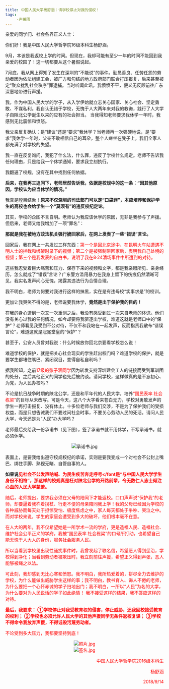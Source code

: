 ```yaml
---
title: 中国人民大学杨舒涵：请学校停止对我的侵权！
tags:
     -声援团
---
```


亲爱的同学们、社会各界正义人士：

你们好！我是中国人民大学哲学院16级本科生杨舒涵。

9月，本该是我返校上学的时间。但现在，我却可能有至少一年的时间不能回到我亲爱的校园了！这一切都要从这个暑假说起。

7月底，我从网上得知了发生在深圳的“不能说”的事件。勤恳善良、任劳任怨的劳动者因为依法组建工会，被厂方和勾结的地方政府部门联合打压报复，后来甚至被定“聚众扰乱社会秩序”罪逮捕。当时听闻此讯，我愤愤不平，便义无反顾前往广东深惠地带进行声援。

我，作为中国人民大学的学子，从入学伊始就立志关心国家、关心社会、坚定勇敢、不谋私利。我自认无错于学校，无愧于人大两年来对我的教诲，践行了人大学子自陕北公学诞生以来的应有的社会担当。 
当我得知老师要求我休学一年时，我感到无比震惊和愤怒。 

我父亲反复确认：是“建议”还是“要求”我休学？当老师再一次强硬地说，是“要求”我休学一年时，父亲不敢相信自己的耳朵，整个人瘫坐在凳子上，我们全家人都充满了对学校的失望。

我一直在反复询问，我犯了什么法，什么罪，违反了学校什么规定。老师不告诉我任何理由，只是给我一个休学通知，要求我立刻执行。

我翻遍了校规，没有在其中找到任何依据。

**后来，在我再三追问下，老师居然告诉我，依据是校规中的这一条：“因其他原因，学校认为应当休学的情况。”**

我真是瞠目结舌！**原来不仅深圳的司法部门可以定“口袋罪”，本应培养和保护学生的高校也会给学生一个“莫须有”的违反校纪定论。**

其实，学校的企图不言自明。老师认为我应该休学的原因，无非是我参与了声援。但后来，老师又给我增加了一项“罪名”：

**那就是我在被地方政法机关强行掳回家后，在网上发表了一些“错误”言论。**

回家后，我在网上一共发过三样东西：<font color= "red">第一个是回北京途中，在昆明火车站遭遇不明人士的拦截和绑架时录下的视频；第二个是被强制带回家后，表明我自己处境的视频；第三个是我发表的自白书，说明了我在8·24清场事件中所遭到的对待。</font>

这些我忍受着巨大痛苦和压力、保存下来的视频和文字，都是我亲眼所见、亲身经历，怎么就成了“错误”言论？广东警方滥用暴力在我身上留下的伤痕仍然清晰可见，我实名发声问心无愧，揭露其违法行为合情合理。

我不明白，老师为何要对我进行这样的抹黑，实在是有违母校“实事求是”的校训。 

更加让我哭笑不得的是，老师说要我休学，**竟然是出于保护我的目的！**

在我的身心遭到一次又一次重创之后，我没有感受到过一次来自老师的体谅。他们没有关心过我的任何情况，如今却要将我驱逐出学校，难道这就是老师口中的“保护”？老师看见我受到不公对待，不仅不和我站在一起发声，反而指责我散布“错误言论”，难道这就是冠冕堂皇的“保护”？

甚至于，公安人员曾对我说：什么时候放你回北京要看学校怎么说！

难道学校的保护，就是把关心社会现实的学生赶出校门吗？难道学校的保护，就是要学生都堵住嘴巴、紧闭双目，变得自私自利吗？
     
据我所知，之前<font color= "red">17级的张子涵同学</font>因为转发支持深圳建会工人的链接而受到军训团的处分，之后其他正义的同学也先后被约谈。请问学校，这样做真的是不忘初心、为党，为人民办校吗？ 

不论是抗日战争时期的陕北公学，还是和平年代的人民大学，培养<font color= "red">“国民表率 社会栋梁”</font>的目标从未改写。可是今天，这八个大字看来苍白无力，学校对勇敢发声的学生一再打击报复、没有休止。十多位老师与我们交涉，不是为了保护我们的受损权益，而是只想告诫我们不要过问社会时事，不要关心劳动人民的死活。请问人民大学，今天还是为“人民”办大学吗？

老师最后交给我一份承诺书（见下图），签了承诺书就不用休学，不写承诺书，就必须休学。

 <center>
     
<img src="https://i.loli.net/2018/09/14/5b9ba4d206f62.jpg" alt="承诺书.jpg" title="承诺书.jpg" />
     
</center>

表面上，是要我给出遵守校规校纪的承诺，实则是要我变成一个对社会不公封上嘴巴、绑住手脚、熟视无睹、自管自事的人。

**如果说<font color= "red">见社会不公发声呐喊、为民生疾苦奔走呼号</font是“与中国人民大学学生身份不相符”，那这样的校规真是枉对陕北公学的开路前辈，令无数仁人志士倾注心血的人民大学蒙羞。**

随后，老师提出，要求我必须在父母的陪同下才能返校。口口声声说“保护我”的老师，却要逼着我杵着拐杖、行走不便的母亲陪同我上学！我的父母已经因为学校的各种威胁而每天处于担惊受怕、极度焦虑之中，家人每天都处于争吵、哭泣之中。而对学校来说，学生的家庭会遭受到多大的破坏，他们根本毫不在意。 

<font color= "red">在人大的两年，我不仅希望她是一所学术一流的学府，更是造福人民、造福社会、维护社会公平正义的学府，我被“国民表率 社会栋梁”的口号所打动，也希望自己能无愧于人大人的身份，服务社会服务人民。</font>

所以当<font color= "red">看到学校里出现性骚扰事件时，我曾发起了联名信，</font>希望恶人得到惩治，学校得到净化；当<font color= "red">看到劳动者被欺压时，我立刻前往声援，</font>希望正义得到声张，恶人能够被绳之以法。

可此刻，我却感到无比心寒和愤怒。我不明白，我所热爱着的，拼尽全力去维护的学校，为什么能做出威胁学生这样的事；我不明白，教书育人、诲人不倦的老师，为什么要把一个心怀赤诚的学子扫地出门；我不明白，一所以“人民”为名的大学，为什么要对为人民说话的学子如此绝情！ 
我不接受这样的结果，我不答应这样的对待。

**最后，我要求：**
**①学校停止对我受教育权的侵害，停止威胁，还我回校接受教育的权利；**
**②学校也必须允许人民大学的其他声援同学无条件返校复课；**
**③学校不得命令我放弃声援，不得诋毁污蔑劳动者。**

不论受到多大压力，我都要坚持到底！

<center>  
     
 <img src="https://i.loli.net/2018/09/14/5b9ba4cb82746.jpg" alt="照片.jpg" title="照片.jpg" />     
  
  </center>
  
  <center>
     
<img src="https://i.loli.net/2018/09/14/5b9ba4deb8c02.jpg" alt="签名.jpg" title="签名.jpg" />

</center>

<p align= "right">中国人民大学哲学院2016级本科生</p>

<p align= "right">杨舒涵</p>

<p align= "right">2018/9/14</p>
